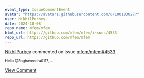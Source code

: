 ```yaml
---
event_type: IssueCommentEvent
avatar: "https://avatars.githubusercontent.com/u/100183027?"
user: NikhilPurbey
date: 2024-10-08
repo_name: mfem/mfem
html_url: https://github.com/mfem/mfem/issues/4533
repo_url: https://github.com/mfem/mfem
---
```


<a href='https://github.com/NikhilPurbey' target='_blank'>NikhilPurbey</a> commented on issue <a href='https://github.com/mfem/mfem/issues/4533' target='_blank'>mfem/mfem#4533</a>.

<small>Hello @Raghavendra0117,...</small>

<a href='https://github.com/mfem/mfem/issues/4533' target='_blank'>View Comment</a>